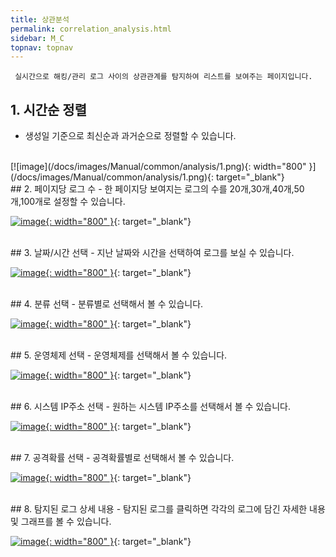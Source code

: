 ```yaml
---
title: 상관분석
permalink: correlation_analysis.html
sidebar: M_C
topnav: topnav
---
```



     실시간으로 해킹/관리 로그 사이의 상관관계를 탐지하여 리스트를 보여주는 페이지입니다.

## 1. 시간순 정렬
- 생성일 기준으로 최신순과 과거순으로 정렬할 수 있습니다.

<br />
 [![image](/docs/images/Manual/common/analysis/1.png){: width="800" }](/docs/images/Manual/common/analysis/1.png){: target="_blank"}
 
 <br />
## 2. 페이지당 로그 수
- 한 페이지당 보여지는 로그의 수를 20개,30개,40개,50개,100개로 설정할 수 있습니다.

 [![image](/docs/images/Manual/common/analysis/2.png){: width="800" }](/docs/images/Manual/common/analysis/2.png){: target="_blank"}
 
 <br />
## 3. 날짜/시간 선택
- 지난 날짜와 시간을 선택하여 로그를 보실 수 있습니다.

 [![image](/docs/images/Manual/common/analysis/3.png){: width="800" }](/docs/images/Manual/common/analysis/3.png){: target="_blank"}

<br />
## 4. 분류 선택
- 분류별로 선택해서 볼 수 있습니다.

 [![image](/docs/images/Manual/common/analysis/4.png){: width="800" }](/docs/images/Manual/common/analysis/4.png){: target="_blank"}

<br />
## 5. 운영체제 선택
- 운영체제를 선택해서 볼 수 있습니다.

 [![image](/docs/images/Manual/common/analysis/5.png){: width="800" }](/docs/images/Manual/common/analysis/5.png){: target="_blank"}

<br />
## 6. 시스템 IP주소 선택
- 원하는 시스템 IP주소를 선택해서 볼 수 있습니다.

 [![image](/docs/images/Manual/common/analysis/6.png){: width="800" }](/docs/images/Manual/common/analysis/6.png){: target="_blank"}

<br />
## 7. 공격확률 선택
- 공격확률별로 선택해서 볼 수 있습니다.

 [![image](/docs/images/Manual/common/analysis/7.png){: width="800" }](/docs/images/Manual/common/analysis/7.png){: target="_blank"}
 
<br />
## 8. 탐지된 로그 상세 내용
- 탐지된 로그를 클릭하면 각각의 로그에 담긴 자세한 내용 및 그래프를 볼 수 있습니다.

 [![image](/docs/images/Manual/common/analysis/8.png){: width="800" }](/docs/images/Manual/common/analysis/8.png){: target="_blank"}